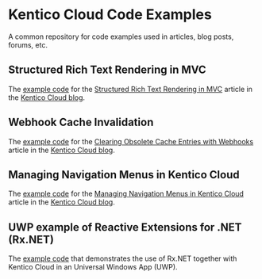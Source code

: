 # Kentico Cloud Code Examples

A common repository for code examples used in articles, blog posts, forums, etc.

## Structured Rich Text Rendering in MVC

The [example code](https://github.com/Kentico/cloud-articles-examples/tree/master/cloud-structured-rich-text-mvc) for the [Structured Rich Text Rendering in MVC](https://kenticocloud.com/blog/structured-rich-text-rendering-in-mvc) article in the [Kentico Cloud blog](https://kenticocloud.com/blog).

## Webhook Cache Invalidation

The [example code](https://github.com/Kentico/cloud-articles-examples/tree/master/cloud-example-webhook-cache-invalidation) for the [Clearing Obsolete Cache Entries with Webhooks](https://kenticocloud.com/blog/clearing-obsolete-cache-entries-with-webhooks) article in the [Kentico Cloud blog](https://kenticocloud.com/blog).

## Managing Navigation Menus in Kentico Cloud

The [example code](https://github.com/Kentico/cloud-articles-examples/tree/master/cloud-example-navigation) for the [Managing Navigation Menus in Kentico Cloud](https://kenticocloud.com/blog/managing-navigation-menus-in-kentico-cloud) article in the [Kentico Cloud blog](https://kenticocloud.com/blog).

## UWP example of Reactive Extensions for .NET (Rx.NET)

The [example code](https://github.com/Kentico/cloud-articles-examples/tree/master/uwp-rx) that demonstrates the use of Rx.NET together with Kentico Cloud in an Universal Windows App (UWP).